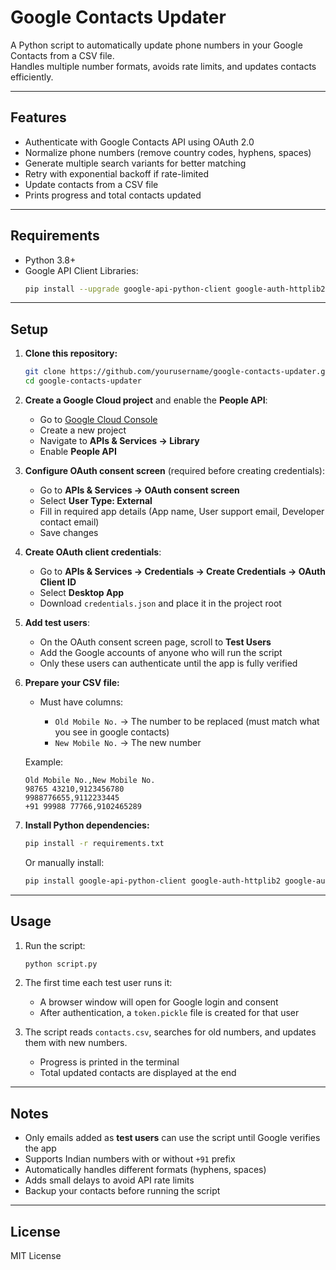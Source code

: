 # Google Contacts Updater

A Python script to automatically update phone numbers in your Google Contacts from a CSV file.  
Handles multiple number formats, avoids rate limits, and updates contacts efficiently.

---

## Features

- Authenticate with Google Contacts API using OAuth 2.0
- Normalize phone numbers (remove country codes, hyphens, spaces)
- Generate multiple search variants for better matching
- Retry with exponential backoff if rate-limited
- Update contacts from a CSV file
- Prints progress and total contacts updated

---

## Requirements

- Python 3.8+
- Google API Client Libraries:
  ```bash
  pip install --upgrade google-api-python-client google-auth-httplib2 google-auth-oauthlib

---

## Setup

1. **Clone this repository:**

   ```bash
   git clone https://github.com/yourusername/google-contacts-updater.git
   cd google-contacts-updater
   ```

2. **Create a Google Cloud project** and enable the **People API**:

   * Go to [Google Cloud Console](https://console.cloud.google.com/)
   * Create a new project
   * Navigate to **APIs & Services → Library**
   * Enable **People API**

3. **Configure OAuth consent screen** (required before creating credentials):

   * Go to **APIs & Services → OAuth consent screen**
   * Select **User Type: External**
   * Fill in required app details (App name, User support email, Developer contact email)
   * Save changes

4. **Create OAuth client credentials**:

   * Go to **APIs & Services → Credentials → Create Credentials → OAuth Client ID**
   * Select **Desktop App**
   * Download `credentials.json` and place it in the project root

5. **Add test users**:

   * On the OAuth consent screen page, scroll to **Test Users**
   * Add the Google accounts of anyone who will run the script
   * Only these users can authenticate until the app is fully verified

6. **Prepare your CSV file:**

   * Must have columns:

     * `Old Mobile No.` → The number to be replaced (must match what you see in google contacts)
     * `New Mobile No.` → The new number

   Example:

   ```csv
   Old Mobile No.,New Mobile No.
   98765 43210,9123456780
   9988776655,9112233445
   +91 99988 77766,9102465289
   ```

7. **Install Python dependencies:**

   ```bash
   pip install -r requirements.txt
   ```

   Or manually install:

   ```bash
   pip install google-api-python-client google-auth-httplib2 google-auth-oauthlib
   ```

---

## Usage

1. Run the script:

   ```bash
   python script.py
   ```

2. The first time each test user runs it:

   * A browser window will open for Google login and consent
   * After authentication, a `token.pickle` file is created for that user

3. The script reads `contacts.csv`, searches for old numbers, and updates them with new numbers.

   * Progress is printed in the terminal
   * Total updated contacts are displayed at the end

---

## Notes

* Only emails added as **test users** can use the script until Google verifies the app
* Supports Indian numbers with or without `+91` prefix
* Automatically handles different formats (hyphens, spaces)
* Adds small delays to avoid API rate limits
* Backup your contacts before running the script

---

## License

MIT License

```